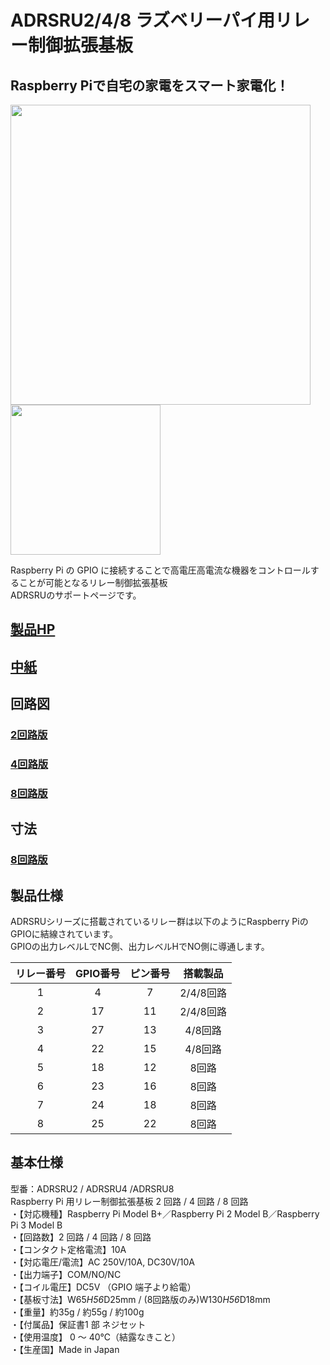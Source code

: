 # ADRSRU2/4/8 ラズベリーパイ用リレー制御拡張基板
## Raspberry Piで自宅の家電をスマート家電化！

<img src="https://bit-trade-one.co.jp/wp/wp-content/uploads/2018/04/06cb28334cdc87dfe2b63b0253b9cec1.png" width="480px">  <img src="https://bit-trade-one.co.jp/wp/wp-content/uploads/2018/05/ADRSRU8-MAIN.png" width="240px">  

Raspberry Pi の GPIO に接続することで高電圧高電流な機器をコントロールすることが可能となるリレー制御拡張基板  
ADRSRUのサポートページです。


## [製品HP](https://bit-trade-one.co.jp/product/module/adrsru/)

## [中紙](https://github.com/bit-trade-one/ADRSRU-RaspberryPi-Relay-Unit/blob/master/in_paper/ADRSRU_%E4%B8%AD%E7%B4%99.pdf)

## 回路図

### [2回路版](https://github.com/bit-trade-one/ADRSRU2-RaspberryPi-Relay-Unit/blob/master/Schematics/raspi_relay2_schematics.pdf)
### [4回路版](https://github.com/bit-trade-one/ADRSRU-RaspberryPi-Relay-Unit/blob/master/Schematics/raspi_relay4_v21_schematics.pdf)
### [8回路版](https://github.com/bit-trade-one/ADRSRU-RaspberryPi-Relay-Unit/blob/master/Schematics/ADRSRU8_schematics.pdf)

## 寸法

### [8回路版](https://github.com/bit-trade-one/ADRSRU-RaspberryPi-Relay-Unit/blob/master/Dimensions/ADRSRU8_outline.pdf)

## 製品仕様

ADRSRUシリーズに搭載されているリレー群は以下のようにRaspberry PiのGPIOに結線されています。  
GPIOの出力レベルLでNC側、出力レベルHでNO側に導通します。  

|リレー番号|GPIO番号|ピン番号|搭載製品|
|:-:|:-:|:-:|:-:|
|1|4|7|2/4/8回路|
|2|17|11|2/4/8回路|
|3|27|13|4/8回路|
|4|22|15|4/8回路|
|5|18|12|8回路|
|6|23|16|8回路|
|7|24|18|8回路|
|8|25|22|8回路|

## 基本仕様 
型番：ADRSRU2 / ADRSRU4 /ADRSRU8  
Raspberry Pi 用リレー制御拡張基板 2 回路 / 4 回路 / 8 回路   
・【対応機種】Raspberry Pi Model B+／Raspberry Pi 2 Model B／Raspberry Pi 3 Model B   
・【回路数】2 回路 / 4 回路 / 8 回路  
・【コンタクト定格電流】10A   
・【対応電圧/電流】AC 250V/10A, DC30V/10A   
・【出力端子】COM/NO/NC   
・【コイル電圧】DC5V （GPIO 端子より給電）   
・【基板寸法】W65*H56*D25mm / (8回路版のみ)W130*H56*D18mm  
・【重量】約35g / 約55g / 約100g  
・【付属品】保証書1 部 ネジセット   
・【使用温度】 0 ～ 40℃（結露なきこと）   
・【生産国】Made in Japan  
